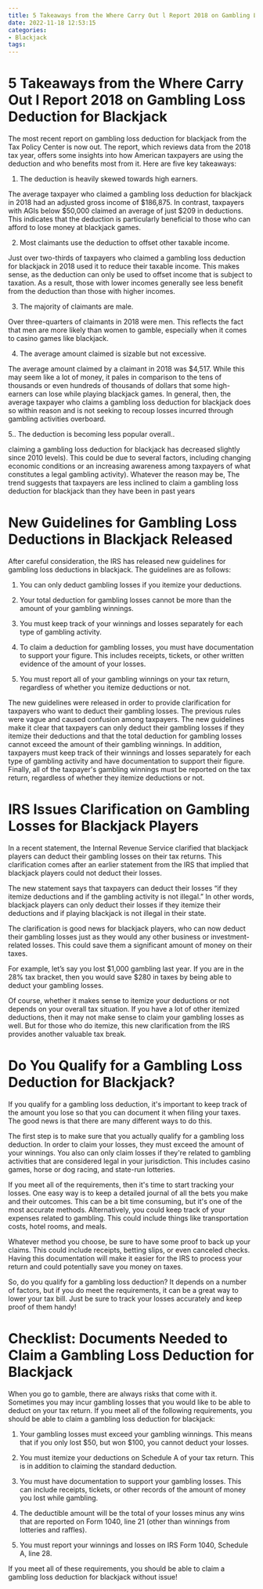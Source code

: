 ```yaml
---
title: 5 Takeaways from the Where Carry Out l Report 2018 on Gambling Loss Deduction for Blackjack 
date: 2022-11-18 12:53:15
categories:
- Blackjack
tags:
---
```



#  5 Takeaways from the Where Carry Out l Report 2018 on Gambling Loss Deduction for Blackjack 

The most recent report on gambling loss deduction for blackjack from the Tax Policy Center is now out. The report, which reviews data from the 2018 tax year, offers some insights into how American taxpayers are using the deduction and who benefits most from it. Here are five key takeaways:

1. The deduction is heavily skewed towards high earners.

The average taxpayer who claimed a gambling loss deduction for blackjack in 2018 had an adjusted gross income of $186,875. In contrast, taxpayers with AGIs below $50,000 claimed an average of just $209 in deductions. This indicates that the deduction is particularly beneficial to those who can afford to lose money at blackjack games.

2. Most claimants use the deduction to offset other taxable income.

Just over two-thirds of taxpayers who claimed a gambling loss deduction for blackjack in 2018 used it to reduce their taxable income. This makes sense, as the deduction can only be used to offset income that is subject to taxation. As a result, those with lower incomes generally see less benefit from the deduction than those with higher incomes.

3. The majority of claimants are male.

Over three-quarters of claimants in 2018 were men. This reflects the fact that men are more likely than women to gamble, especially when it comes to casino games like blackjack.

4. The average amount claimed is sizable but not excessive.

The average amount claimed by a claimant in 2018 was $4,517. While this may seem like a lot of money, it pales in comparison to the tens of thousands or even hundreds of thousands of dollars that some high-earners can lose while playing blackjack games. In general, then, the average taxpayer who claims a gambling loss deduction for blackjack does so within reason and is not seeking to recoup losses incurred through gambling activities overboard.


 5.. The deduction is becoming less popular overall.. 

 claiming a gambling loss deduction for blackjack has decreased slightly since 2010 levels). This could be due to several factors, including changing economic conditions or an increasing awareness among taxpayers of what constitutes a legal gambling activity). Whatever the reason may be, The trend suggests that taxpayers are less inclined to claim a gambling loss deduction for blackjack than they have been in past years

#  New Guidelines for Gambling Loss Deductions in Blackjack Released 

After careful consideration, the IRS has released new guidelines for gambling loss deductions in blackjack. The guidelines are as follows:

1. You can only deduct gambling losses if you itemize your deductions.

2. Your total deduction for gambling losses cannot be more than the amount of your gambling winnings.

3. You must keep track of your winnings and losses separately for each type of gambling activity.

4. To claim a deduction for gambling losses, you must have documentation to support your figure. This includes receipts, tickets, or other written evidence of the amount of your losses.

5. You must report all of your gambling winnings on your tax return, regardless of whether you itemize deductions or not.

The new guidelines were released in order to provide clarification for taxpayers who want to deduct their gambling losses. The previous rules were vague and caused confusion among taxpayers. The new guidelines make it clear that taxpayers can only deduct their gambling losses if they itemize their deductions and that the total deduction for gambling losses cannot exceed the amount of their gambling winnings. In addition, taxpayers must keep track of their winnings and losses separately for each type of gambling activity and have documentation to support their figure. Finally, all of the taxpayer's gambling winnings must be reported on the tax return, regardless of whether they itemize deductions or not.

#  IRS Issues Clarification on Gambling Losses for Blackjack Players 

In a recent statement, the Internal Revenue Service clarified that blackjack players can deduct their gambling losses on their tax returns. This clarification comes after an earlier statement from the IRS that implied that blackjack players could not deduct their losses.

The new statement says that taxpayers can deduct their losses “if they itemize deductions and if the gambling activity is not illegal.” In other words, blackjack players can only deduct their losses if they itemize their deductions and if playing blackjack is not illegal in their state.

The clarification is good news for blackjack players, who can now deduct their gambling losses just as they would any other business or investment-related losses. This could save them a significant amount of money on their taxes.

For example, let’s say you lost $1,000 gambling last year. If you are in the 28% tax bracket, then you would save $280 in taxes by being able to deduct your gambling losses.

Of course, whether it makes sense to itemize your deductions or not depends on your overall tax situation. If you have a lot of other itemized deductions, then it may not make sense to claim your gambling losses as well. But for those who do itemize, this new clarification from the IRS provides another valuable tax break.

#  Do You Qualify for a Gambling Loss Deduction for Blackjack? 

If you qualify for a gambling loss deduction, it's important to keep track of the amount you lose so that you can document it when filing your taxes. The good news is that there are many different ways to do this.

The first step is to make sure that you actually qualify for a gambling loss deduction. In order to claim your losses, they must exceed the amount of your winnings. You also can only claim losses if they're related to gambling activities that are considered legal in your jurisdiction. This includes casino games, horse or dog racing, and state-run lotteries. 

If you meet all of the requirements, then it's time to start tracking your losses. One easy way is to keep a detailed journal of all the bets you make and their outcomes. This can be a bit time consuming, but it's one of the most accurate methods. Alternatively, you could keep track of your expenses related to gambling. This could include things like transportation costs, hotel rooms, and meals. 

Whatever method you choose, be sure to have some proof to back up your claims. This could include receipts, betting slips, or even canceled checks. Having this documentation will make it easier for the IRS to process your return and could potentially save you money on taxes. 

So, do you qualify for a gambling loss deduction? It depends on a number of factors, but if you do meet the requirements, it can be a great way to lower your tax bill. Just be sure to track your losses accurately and keep proof of them handy!

#  Checklist: Documents Needed to Claim a Gambling Loss Deduction for Blackjack

When you go to gamble, there are always risks that come with it. Sometimes you may incur gambling losses that you would like to be able to deduct on your tax return. If you meet all of the following requirements, you should be able to claim a gambling loss deduction for blackjack:

1. Your gambling losses must exceed your gambling winnings. This means that if you only lost $50, but won $100, you cannot deduct your losses.

2. You must itemize your deductions on Schedule A of your tax return. This is in addition to claiming the standard deduction.

3. You must have documentation to support your gambling losses. This can include receipts, tickets, or other records of the amount of money you lost while gambling.

4. The deductible amount will be the total of your losses minus any wins that are reported on Form 1040, line 21 (other than winnings from lotteries and raffles).

5. You must report your winnings and losses on IRS Form 1040, Schedule A, line 28.

If you meet all of these requirements, you should be able to claim a gambling loss deduction for blackjack without issue!